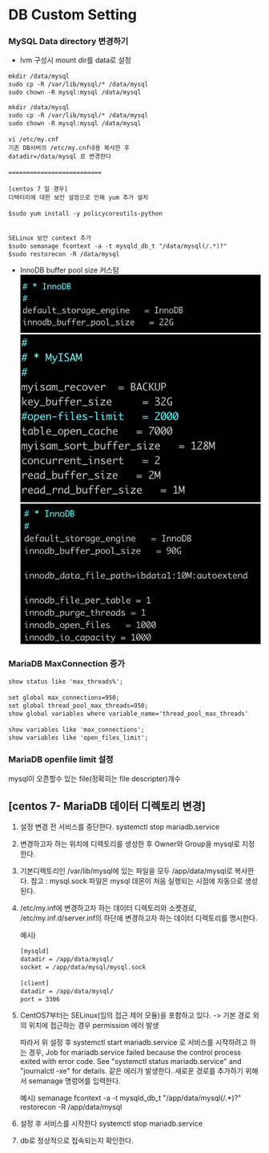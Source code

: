 # DB Custom Setting


### MySQL Data directory 변경하기
* lvm 구성시 mount dir를 data로 설정

~~~
mkdir /data/mysql
sudo cp -R /var/lib/mysql/* /data/mysql
sudo chown -R mysql:mysql /data/mysql
~~~

~~~
mkdir /data/mysql
sudo cp -R /var/lib/mysql/* /data/mysql
sudo chown -R mysql:mysql /data/mysql

vi /etc/my.cnf
기존 DB서버의 /etc/my.cnf내용 복사한 후
datadir=/data/mysql 로 변경한다

==========================

[centos 7 일 경우]
디텍터리에 대한 보안 설정으로 인해 yum 추가 설치

$sudo yum install -y policycoreutils-python


SELinux 보안 context 추가
$sudo semanage fcontext -a -t mysqld_db_t "/data/mysql(/.*)?"
$sudo restorecon -R /data/mysql
~~~
* InnoDB buffer pool size 커스텀
![](./img/myconfig.png)
![](./img/myconfig1.png)
![](./img/myconfig2.png)

### MariaDB MaxConnection 증가
~~~
show status like 'max_threads%';

set global max_connections=950;
set global thread_pool_max_threads=950;
show global variables where variable_name='thread_pool_max_threads'

show variables like 'max_connections';
show variables like 'open_files_limit';
~~~

### MariaDB openfile limit 설정
mysql이 오픈할수 있는 file(정확히는 file descripter)개수



## [centos 7- MariaDB 데이터 디렉토리 변경]

1. 설정 변경 전 서비스를 중단한다.
    systemctl stop mariadb.service

2. 변경하고자 하는 위치에 디렉토리를 생성한 후 Owner와 Group을 mysql로 지정한다.

3. 기본디렉토리인 /var/lib/mysql에 있는 파일을 모두 /app/data/mysql로 복사한다.
    참고 : mysql.sock 파일은 mysql 데몬이 처음 실행되는 시점에 자동으로 생성된다.

4. /etc/my.inf에 변경하고자 하는 데이터 디렉토리와 소켓경로,
   /etc/my.inf.d/server.inf의 하단에 변경하고자 하는 데이터 디렉토리를 명시한다.

   예시)
   ~~~
   [mysqld]
   datadir = /app/data/mysql/
   socket = /app/data/mysql/mysql.sock

   [client]
   datadir = /app/data/mysql/
   port = 3306
   ~~~

5. CentOS7부터는 SELinux(임의 접근 제어 모듈)을 포함하고 있다. ->   기본 경로 외의 위치에 접근하는 경우 permission 에러 발생  

    따라서 위 설정 후 systemctl start mariadb.service 로 서비스를 시작하려고 하는 경우,
    Job for mariadb.service failed because the control process exited with error code. See "systemctl status mariadb.service" and "journalctl -xe" for details. 같은 에러가 발생한다.
   새로운 경로를 추가하기 위해서 semanage 명렁어를 입력한다.

    예시)
    semanage fcontext -a -t mysqld_db_t "/app/data/mysql(/.*)?"
    restorecon -R /app/data/mysql

6. 설정 후 서비스를 시작한다
    systemctl stop mariadb.service

7. db로 정상적으로 접속되는지 확인한다.
